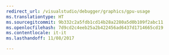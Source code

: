 ```yaml
---
redirect_url: /visualstudio/debugger/graphics/gpu-usage
ms.translationtype: HT
ms.sourcegitcommit: 9b332c2a5fdb1cd14b28a2280a5d0b109f2abc11
ms.openlocfilehash: 7d9cd2c4eeb25a2b422456ad6437d1714665cd19
ms.contentlocale: it-it
ms.lasthandoff: 11/08/2017

---
```

